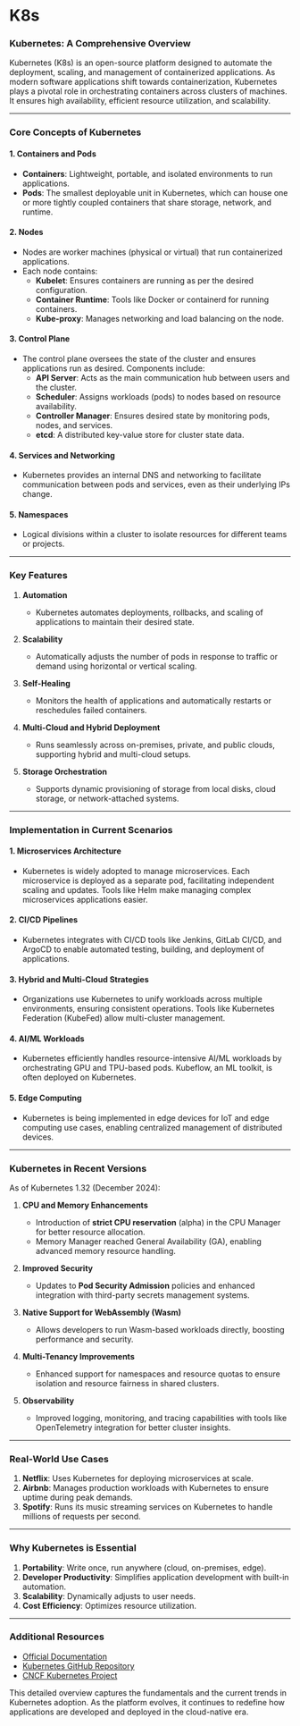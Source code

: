 # K8s
### Kubernetes: A Comprehensive Overview  

Kubernetes (K8s) is an open-source platform designed to automate the deployment, scaling, and management of containerized applications. As modern software applications shift towards containerization, Kubernetes plays a pivotal role in orchestrating containers across clusters of machines. It ensures high availability, efficient resource utilization, and scalability.  

---

### Core Concepts of Kubernetes  

#### 1. **Containers and Pods**
   - **Containers**: Lightweight, portable, and isolated environments to run applications.
   - **Pods**: The smallest deployable unit in Kubernetes, which can house one or more tightly coupled containers that share storage, network, and runtime.

#### 2. **Nodes**
   - Nodes are worker machines (physical or virtual) that run containerized applications.
   - Each node contains:
     - **Kubelet**: Ensures containers are running as per the desired configuration.
     - **Container Runtime**: Tools like Docker or containerd for running containers.
     - **Kube-proxy**: Manages networking and load balancing on the node.

#### 3. **Control Plane**  
   - The control plane oversees the state of the cluster and ensures applications run as desired. Components include:
     - **API Server**: Acts as the main communication hub between users and the cluster.
     - **Scheduler**: Assigns workloads (pods) to nodes based on resource availability.
     - **Controller Manager**: Ensures desired state by monitoring pods, nodes, and services.
     - **etcd**: A distributed key-value store for cluster state data.

#### 4. **Services and Networking**  
   - Kubernetes provides an internal DNS and networking to facilitate communication between pods and services, even as their underlying IPs change.

#### 5. **Namespaces**
   - Logical divisions within a cluster to isolate resources for different teams or projects.

---

### Key Features  

1. **Automation**
   - Kubernetes automates deployments, rollbacks, and scaling of applications to maintain their desired state.  

2. **Scalability**
   - Automatically adjusts the number of pods in response to traffic or demand using horizontal or vertical scaling.

3. **Self-Healing**
   - Monitors the health of applications and automatically restarts or reschedules failed containers.

4. **Multi-Cloud and Hybrid Deployment**
   - Runs seamlessly across on-premises, private, and public clouds, supporting hybrid and multi-cloud setups.

5. **Storage Orchestration**
   - Supports dynamic provisioning of storage from local disks, cloud storage, or network-attached systems.

---

### Implementation in Current Scenarios  

#### 1. **Microservices Architecture**
   - Kubernetes is widely adopted to manage microservices. Each microservice is deployed as a separate pod, facilitating independent scaling and updates. Tools like Helm make managing complex microservices applications easier.

#### 2. **CI/CD Pipelines**
   - Kubernetes integrates with CI/CD tools like Jenkins, GitLab CI/CD, and ArgoCD to enable automated testing, building, and deployment of applications.

#### 3. **Hybrid and Multi-Cloud Strategies**
   - Organizations use Kubernetes to unify workloads across multiple environments, ensuring consistent operations. Tools like Kubernetes Federation (KubeFed) allow multi-cluster management.

#### 4. **AI/ML Workloads**
   - Kubernetes efficiently handles resource-intensive AI/ML workloads by orchestrating GPU and TPU-based pods. Kubeflow, an ML toolkit, is often deployed on Kubernetes.

#### 5. **Edge Computing**
   - Kubernetes is being implemented in edge devices for IoT and edge computing use cases, enabling centralized management of distributed devices.

---

### Kubernetes in Recent Versions  

As of Kubernetes 1.32 (December 2024):  

1. **CPU and Memory Enhancements**  
   - Introduction of **strict CPU reservation** (alpha) in the CPU Manager for better resource allocation.  
   - Memory Manager reached General Availability (GA), enabling advanced memory resource handling.  

2. **Improved Security**
   - Updates to **Pod Security Admission** policies and enhanced integration with third-party secrets management systems.

3. **Native Support for WebAssembly (Wasm)**  
   - Allows developers to run Wasm-based workloads directly, boosting performance and security.  

4. **Multi-Tenancy Improvements**  
   - Enhanced support for namespaces and resource quotas to ensure isolation and resource fairness in shared clusters.  

5. **Observability**
   - Improved logging, monitoring, and tracing capabilities with tools like OpenTelemetry integration for better cluster insights.  

---

### Real-World Use Cases  

1. **Netflix**: Uses Kubernetes for deploying microservices at scale.  
2. **Airbnb**: Manages production workloads with Kubernetes to ensure uptime during peak demands.  
3. **Spotify**: Runs its music streaming services on Kubernetes to handle millions of requests per second.  

---

### Why Kubernetes is Essential  

1. **Portability**: Write once, run anywhere (cloud, on-premises, edge).  
2. **Developer Productivity**: Simplifies application development with built-in automation.  
3. **Scalability**: Dynamically adjusts to user needs.  
4. **Cost Efficiency**: Optimizes resource utilization.  

---

### Additional Resources  

- [Official Documentation](https://kubernetes.io/docs/)  
- [Kubernetes GitHub Repository](https://github.com/kubernetes/kubernetes)  
- [CNCF Kubernetes Project](https://www.cncf.io/projects/kubernetes/)  

This detailed overview captures the fundamentals and the current trends in Kubernetes adoption. As the platform evolves, it continues to redefine how applications are developed and deployed in the cloud-native era.
